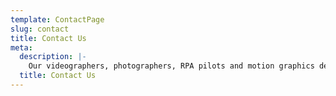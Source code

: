 ```yaml
---
template: ContactPage
slug: contact
title: Contact Us
meta:
  description: |-
    Our videographers, photographers, RPA pilots and motion graphics designers take a new school approach to all of the videos we create and are constantly adding to our vast array of professional film production gear to make all of our videos stand out.
  title: Contact Us
---
```

